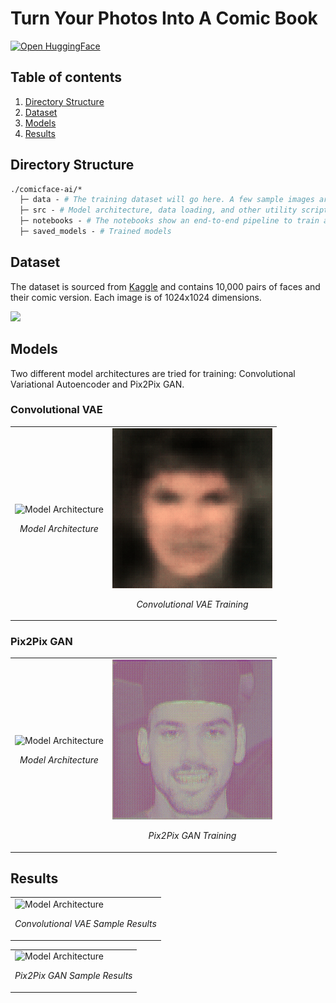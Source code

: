 # Turn Your Photos Into A Comic Book

<a target="_blank" href="https://huggingface.co/spaces/kmnis/comicface.ai">
  <img src="https://img.shields.io/badge/%F0%9F%A4%97%20Hugging%20Face-Demo-blue" alt="Open HuggingFace"/>
</a>

## Table of contents
1. [Directory Structure](#dir)
2. [Dataset](#dataset)
3. [Models](#models)
4. [Results](#results)

## Directory Structure <a name="dir"></a>

```graphql
./comicface-ai/*
  ├─ data - # The training dataset will go here. A few sample images are added for reference
  ├─ src - # Model architecture, data loading, and other utility scripts are saved here
  ├─ notebooks - # The notebooks show an end-to-end pipeline to train and infer the models. The notebook names are self-explanatory
  ├─ saved_models - # Trained models
```

## Dataset <a name="dataset"></a>
The dataset is sourced from [Kaggle](https://www.kaggle.com/datasets/defileroff/comic-faces-paired-synthetic-v2) and contains 10,000 pairs of faces and their comic version. Each image is of 1024x1024 dimensions.

<img width=300 src="https://github.com/kmnis/comicface.ai/assets/20987291/bf3c3a81-2675-4694-b9d8-293d29614a19" />

## Models <a name="models"></a>
Two different model architectures are tried for training: Convolutional Variational Autoencoder and Pix2Pix GAN.

### Convolutional VAE

<table>
  <tr>
    <td>
      <img src="https://github.com/kmnis/comicface-ai/assets/20987291/8172ff0d-8208-4d88-a646-d880ff61739a" alt="Model Architecture" width="500"/>
      <p align="center"><em>Model Architecture</em></p>
    </td>
    <td>
      <img src="saved_models/vae/training_progress/vae_training.gif" alt="Image 2"/>
      <p align="center"><em>Convolutional VAE Training</em></p>
    </td>
  </tr>
</table>

### Pix2Pix GAN

<table>
  <tr>
    <td>
      <img src="https://github.com/kmnis/comicface-ai/assets/20987291/b2123082-a1f0-4094-adec-4585a3d8a6bb" alt="Model Architecture" width="500"/>
      <p align="center"><em>Model Architecture</em></p>
    </td>
    <td>
      <img src="saved_models/pix2pix/training_progress/pix2pix_training.gif" alt="Image 2"/>
      <p align="center"><em>Pix2Pix GAN Training</em></p>
    </td>
  </tr>
</table>

## Results <a name="results"></a>

<table>
  <tr>
    <td>
      <img src="https://github.com/kmnis/comicface-ai/assets/20987291/0a163dc0-6fb5-4e13-b80e-f7e855bf9055" alt="Model Architecture" width="100%"/>
      <p align="center"><em>Convolutional VAE Sample Results</em></p>
    </td>
  </tr>
</table>

<table>
  <tr>
    <td>
      <img src="https://github.com/kmnis/comicface-ai/assets/20987291/b919f988-7e60-4f88-96dc-460b7e2767b0" alt="Model Architecture" width="100%"/>
      <p align="center"><em>Pix2Pix GAN Sample Results</em></p>
    </td>
  </tr>
</table>
